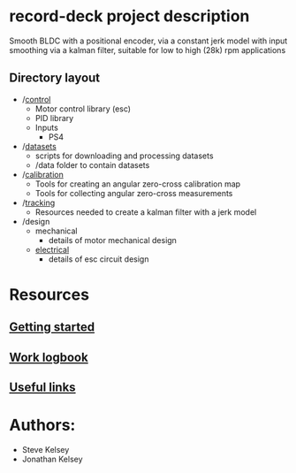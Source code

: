 # record-deck project description

Smooth BLDC with a positional encoder, via a constant jerk model with input smoothing via a kalman filter, suitable for low to high (28k) rpm applications

## Directory layout

- /[control](control/README.md)
    - Motor control library (esc)
    - PID library
    - Inputs
        - PS4
- /[datasets](datasets/README.md)
    - scripts for downloading and processing datasets
    - /data
        folder to contain datasets
- /[calibration](calibration/README.md)
    - Tools for creating an angular zero-cross calibration map
    - Tools for collecting angular zero-cross measurements
- /[tracking](tracking/README.md)
    - Resources needed to create a kalman filter with a jerk model
- /design
    - mechanical
        - details of motor mechanical design
    - [electrical](./design/electrical/README.md)
        - details of esc circuit design

# Resources

## [Getting started](GETTING-STARTED.md)
## [Work logbook](resources/log.pdf)
## [Useful links](USEFUL-LINKS.md)

# Authors:
- Steve Kelsey
- Jonathan Kelsey


